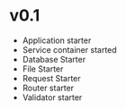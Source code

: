 # v0.1
- Application starter
- Service container started
- Database Starter
- File Starter
- Request Starter
- Router starter
- Validator starter
